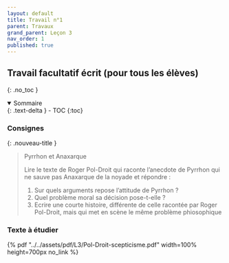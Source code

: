 ```yaml
---
layout: default
title: Travail n°1
parent: Travaux
grand_parent: Leçon 3
nav_order: 1
published: true
---
```

## Travail facultatif écrit (pour tous les élèves)
{: .no_toc }

<details open markdown="block">
  <summary>
    Sommaire
  </summary>
  {: .text-delta }
- TOC
{:toc}
</details>

### Consignes

{: .nouveau-title }
>Pyrrhon et Anaxarque
>
> Lire le texte de Roger Pol-Droit qui raconte l’anecdote de Pyrrhon qui ne sauve pas Anaxarque de la noyade et répondre :
>
>1. Sur quels arguments repose l’attitude de Pyrrhon ?
>2. Quel problème moral sa décision pose-t-elle ?
>3. Ecrire une courte histoire, différente de celle racontée par Roger Pol-Droit, mais qui met en scène le même problème phiosophique

### Texte à étudier

{% pdf "../../assets/pdf/L3/Pol-Droit-scepticisme.pdf" width=100% height=700px no_link %}
